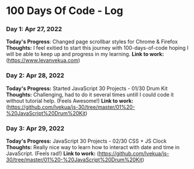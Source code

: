 # 100 Days Of Code - Log

### Day 1: Apr 27, 2022
**Today's Progress**: Changed page scrollbar styles for Chrome & Firefox
**Thoughts:** I feel exitied to start this journey with 100-days-of-code hoping I will be able to keep up and progress in my learning.
**Link to work:** (https://www.levanvekua.com)

### Day 2: Apr 28, 2022
**Today's Progress:** Started JavaScript 30 Projects - 01/30 Drum Kit
**Thoughts:** Challenging, had to do it several times untill I could code it without tutorial help. (Feels Awesome!)
**Link to work:** (https://github.com/lvekua/js-30/tree/master/01%20-%20JavaScript%20Drum%20Kit)

### Day 3: Apr 29, 2022
**Today's Progress:** JavaScript 30 Projects - 02/30 CSS + JS Clock
**Thoughts:** Really nice way to learn how to interact with date and time in JavaScript. (Feels rad!)
**Link to work:** (https://github.com/lvekua/js-30/tree/master/01%20-%20JavaScript%20Drum%20Kit)
